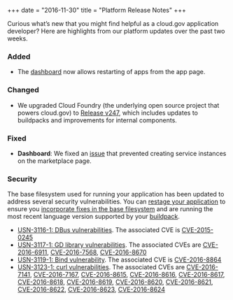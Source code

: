 +++
date = "2016-11-30"
title = "Platform Release Notes"
+++

Curious what’s new that you might find helpful as a cloud.gov application developer? Here are highlights from our platform updates over the past two weeks.
<!--more-->

### Added
- The [dashboard](https://dashboard.fr.cloud.gov) now allows restarting of apps from the app page.

### Changed
- We upgraded Cloud Foundry (the underlying open source project that powers cloud.gov) to [Release v247](https://github.com/cloudfoundry/cf-release/releases/tag/v247), which includes updates to buildpacks and improvements for internal components. 

### Fixed
- **Dashboard**: We fixed an [issue](https://github.com/18F/cg-dashboard/issues/672) that prevented creating service instances on the marketplace page.

### Security
The base filesystem used for running your application has been updated to address several security vulnerabilities. You can [restage your application](http://cli.cloudfoundry.org/en-US/cf/restage.html) to ensure you [incorporate fixes in the base filesystem](https://docs.cloudfoundry.org/devguide/deploy-apps/stacks.html#cli-commands) and are running the most recent language version supported by your [buildpack](https://docs.cloudfoundry.org/buildpacks/).

- [USN-3116-1: DBus vulnerabilities](https://www.ubuntu.com/usn/usn-3116-1/). The associated CVE is [CVE-2015-0245](https://people.canonical.com/~ubuntu-security/cve/2015/CVE-2015-0245)
- [USN-3117-1: GD library vulnerabilities](https://www.ubuntu.com/usn/usn-3117-1/). The associated CVEs are [CVE-2016-6911](https://people.canonical.com/~ubuntu-security/cve/2016/CVE-2016-6911), [CVE-2016-7568](https://people.canonical.com/~ubuntu-security/cve/2016/CVE-2016-7568), [CVE-2016-8670](https://people.canonical.com/~ubuntu-security/cve/2016/CVE-2016-8670)
- [USN-3119-1: Bind vulnerability](https://www.ubuntu.com/usn/usn-3119-1/). The associated CVE is [CVE-2016-8864](https://people.canonical.com/~ubuntu-security/cve/2016/CVE-2016-8864)
- [USN-3123-1: curl vulnerabilities](https://www.ubuntu.com/usn/usn-3123-1/). The associated CVEs are [CVE-2016-7141](https://people.canonical.com/~ubuntu-security/cve/2016/CVE-2016-7141), [CVE-2016-7167](https://people.canonical.com/~ubuntu-security/cve/2016/CVE-2016-7167), [CVE-2016-8615](https://people.canonical.com/~ubuntu-security/cve/2016/CVE-2016-8615), [CVE-2016-8616](https://people.canonical.com/~ubuntu-security/cve/2016/CVE-2016-8616), [CVE-2016-8617](https://people.canonical.com/~ubuntu-security/cve/2016/CVE-2016-8617), [CVE-2016-8618](https://people.canonical.com/~ubuntu-security/cve/2016/CVE-2016-8618), [CVE-2016-8619](https://people.canonical.com/~ubuntu-security/cve/2016/CVE-2016-8619), [CVE-2016-8620](https://people.canonical.com/~ubuntu-security/cve/2016/CVE-2016-8620), [CVE-2016-8621](https://people.canonical.com/~ubuntu-security/cve/2016/CVE-2016-8621), [CVE-2016-8622](https://people.canonical.com/~ubuntu-security/cve/2016/CVE-2016-8622), [CVE-2016-8623](https://people.canonical.com/~ubuntu-security/cve/2016/CVE-2016-8623), [CVE-2016-8624](https://people.canonical.com/~ubuntu-security/cve/2016/CVE-2016-8624)

